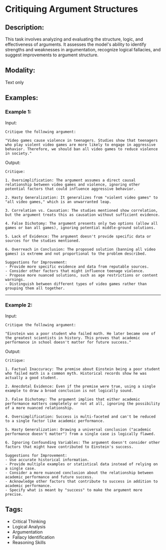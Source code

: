 # Critiquing Argument Structures

## Description:
This task involves analyzing and evaluating the structure, logic, and effectiveness of arguments. It assesses the model's ability to identify strengths and weaknesses in argumentation, recognize logical fallacies, and suggest improvements to argument structure.

## Modality:
Text only

## Examples:

### Example 1:

Input:

```
Critique the following argument:

"Video games cause violence in teenagers. Studies show that teenagers who play violent video games are more likely to engage in aggressive behavior. Therefore, we should ban all video games to reduce violence in society."
```

Output:

```
Critique:

1. Oversimplification: The argument assumes a direct causal relationship between video games and violence, ignoring other potential factors that could influence aggressive behavior.

2. Hasty Generalization: It generalizes from "violent video games" to "all video games," which is an unwarranted leap.

3. Correlation vs. Causation: The studies mentioned show correlation, but the argument treats this as causation without sufficient evidence.

4. False Dichotomy: The argument presents only two options (allow all games or ban all games), ignoring potential middle-ground solutions.

5. Lack of Evidence: The argument doesn't provide specific data or sources for the studies mentioned.

6. Overreach in Conclusion: The proposed solution (banning all video games) is extreme and not proportional to the problem described.

Suggestions for Improvement:
- Provide more specific evidence and data from reputable sources.
- Consider other factors that might influence teenage violence.
- Propose more nuanced solutions, such as age restrictions or content warnings.
- Distinguish between different types of video games rather than grouping them all together.
```

---

### Example 2:

Input:

```
Critique the following argument:

"Einstein was a poor student who failed math. He later became one of the greatest scientists in history. This proves that academic performance in school doesn't matter for future success."
```

Output:

```
Critique:

1. Factual Inaccuracy: The premise about Einstein being a poor student who failed math is a common myth. Historical records show he was actually a good student.

2. Anecdotal Evidence: Even if the premise were true, using a single example to draw a broad conclusion is not logically sound.

3. False Dichotomy: The argument implies that either academic performance matters completely or not at all, ignoring the possibility of a more nuanced relationship.

4. Oversimplification: Success is multi-faceted and can't be reduced to a single factor like academic performance.

5. Hasty Generalization: Drawing a universal conclusion ("academic performance doesn't matter") from a single case is logically flawed.

6. Ignoring Confounding Variables: The argument doesn't consider other factors that might have contributed to Einstein's success.

Suggestions for Improvement:
- Use accurate historical information.
- Provide multiple examples or statistical data instead of relying on a single case.
- Consider a more nuanced conclusion about the relationship between academic performance and future success.
- Acknowledge other factors that contribute to success in addition to academic performance.
- Specify what is meant by "success" to make the argument more precise.
```

## Tags:
- Critical Thinking
- Logical Analysis
- Argumentation
- Fallacy Identification
- Reasoning Skills